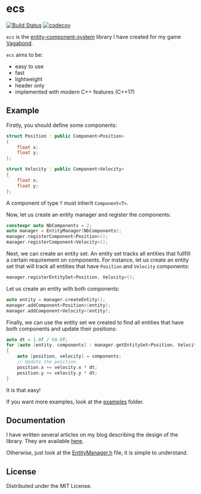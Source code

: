 # ecs

[![Build Status](https://travis-ci.org/pvigier/ecs.svg?branch=master)](https://travis-ci.org/pvigier/ecs)
[![codecov](https://codecov.io/gh/pvigier/ecs/branch/master/graph/badge.svg)](https://codecov.io/gh/pvigier/ecs)

`ecs` is the [entity-component-system](https://en.wikipedia.org/wiki/Entity_component_system) library I have created for my game [Vagabond](https://pvigier.github.io/tag/vagabond).

`ecs` aims to be:

* easy to use
* fast
* lightweight
* header only
* implemented with modern C++ features (C++17)

## Example

Firstly, you should define some components:

```cpp
struct Position : public Component<Position>
{
    float x;
    float y;
};

struct Velocity : public Component<Velocity>
{
    float x;
    float y;
};
```

A component of type `T` must inherit `Component<T>`.

Now, let us create an entity manager and register the components:

```cpp
constexpr auto NbComponents = 2;
auto manager = EntityManager(NbComponents);
manager.registerComponent<Position>();
manager.registerComponent<Velocity>();
```

Next, we can create an entity set. An entity set tracks all entities that fullfill a certain requirement on components. For instance, let us create an entity set that will track all entities that have `Position` and `Velocity` components:

```cpp
manager.registerEntitySet<Position, Velocity>();
```

Let us create an entity with both components:

```cpp
auto entity = manager.createEntity();
manager.addComponent<Position>(entity);
manager.addComponent<Velocity>(entity);
```

Finally, we can use the entity set we created to find all entities that have both components and update their positions:

```cpp
auto dt = 1.0f / 60.0f;
for (auto [entity, components] : manager.getEntitySet<Position, Velocity>())
{
    auto [position, velocity] = components;
    // Update the position
    position.x += velocity.x * dt;
    position.y += velocity.y * dt;
}
```

It is that easy!

If you want more examples, look at the [examples](https://github.com/pvigier/ecs/tree/master/examples) folder.

## Documentation

I have written several articles on my blog describing the design of the library. They are available [here](https://pvigier.github.io/2019/07/07/entity-component-system-part1.html).

Otherwise, just look at the [EntityManager.h](https://github.com/pvigier/ecs/blob/master/include/ecs/EntityManager.h) file, it is simple to understand.

## License

Distributed under the MIT License.
